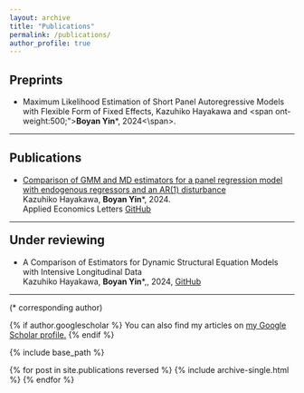 ```yaml
---
layout: archive
title: "Publications"
permalink: /publications/
author_profile: true
---
```


 
## Preprints
 
 - <span>Maximum Likelihood Estimation of Short Panel Autoregressive Models with Flexible Form of Fixed Effects</span>, <span>Kazuhiko Hayakawa and </span><span ont-weight:500;">**Boyan Yin**\*,</span> <span>2024<\span>.

----


## Publications

 - <span>[Comparison of GMM and MD estimators for a panel regression model with endogenous regressors and an AR(1) disturbance](https://www.tandfonline.com/doi/pdf/10.1080/13504851.2024.2352166)</span>   
 <span>Kazuhiko Hayakawa, </span> <span>**Boyan Yin**\*, </span><span>2024.</span>    
     <span>Applied Economics Letters</span> <span> [GitHub](https://github.com/Byan2019/)</span>


---

<p style="margin-bottom: -10px;"> </p>

## Under reviewing

- <span>A Comparison of Estimators for Dynamic Structural Equation Models with Intensive Longitudinal Data</span>      
  <span>Kazuhiko Hayakawa</span><span>, **Boyan Yin**\*,</span>, 2024, <span> [GitHub](https://github.com/Byan2019/)</span>

---
<span>(* corresponding author)</span>


{% if author.googlescholar %}
  You can also find my articles on <u><a href="{{author.googlescholar}}">my Google Scholar profile</a>.</u>
{% endif %}

{% include base_path %}

{% for post in site.publications reversed %}
  {% include archive-single.html %}
{% endfor %}
